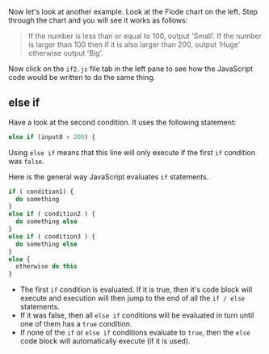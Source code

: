 Now let's look at another example. Look at the Flode chart on the left. Step through the chart and you will see it works as follows:

> If the number is less than or equal to 100, output 'Small’. If the number is larger than 100 then if it is also larger than 200, output ‘Huge’ otherwise output 'Big’.

Now click on the `if2.js` file tab in the left pane to see how the JavaScript code would be written to do the same thing.

## else if
Have a look at the second condition. It uses the following statement:

```javascript
else if (input0 > 200) {
```

Using `else if` means that this line will only execute if the first `if` condition was `false`.

Here is the general way JavaScript evaluates `if` statements.

```javascript
if ( condition1) {
  do something
}
else if ( condition2 ) {
  do something else
}
else if ( condition3 ) {
  do something else
}
else {
  otherwise do this
}
```

- The first `if` condition is evaluated. If it is true, then it's code block will execute and execution will then jump to the end of all the `if / else` statements.
- If it was false, then all `else if` conditions will be evaluated in turn until one of them has a `true` condition.
- If none of the `if` or `else if` conditions evaluate to `true`, then the `else` code block will automatically execute (if it is used).

